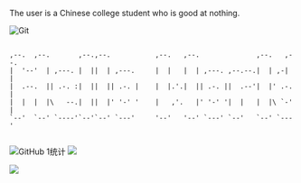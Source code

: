 The user is a Chinese college student who is good at nothing.

![Git](https://img.shields.io/badge/Maintained%3F-no-red.svg)

```
                                                                         
,--.  ,--.       ,--.,--.           ,--.   ,--.              ,--.   ,--. 
|  '--'  | ,---. |  ||  | ,---.     |  |   |  | ,---. ,--.--.|  | ,-|  | 
|  .--.  || .-. :|  ||  || .-. |    |  |.'.|  || .-. ||  .--'|  |' .-. | 
|  |  |  |\   --.|  ||  |' '-' '    |   ,'.   |' '-' '|  |   |  |\ `-' | 
`--'  `--' `----'`--'`--' `---'     '--'   '--' `---' `--'   `--' `---'  
                                                                                                                                                                          
```


![GitHub 1统计](https://github-readme-stats.vercel.app/api/top-langs/?username=doingdog&layout=compact&bg_color=black&langs_count=10)
<picture>
  <source
    srcset="https://github-readme-stats.vercel.app/api?username=doingdog&show_icons=true&theme=date_night"
    media="(prefers-color-scheme: dark)"
  />
  <source
    srcset="https://github-readme-stats.vercel.app/api?username=doingdog&show_icons=true"
    media="(prefers-color-scheme: light), (prefers-color-scheme: no-preference)"
  />
  <img src="https://github-readme-stats.vercel.app/api?username=doingdog&show_icons=true&theme=date_night" />
</picture>

<a href="https://t.me/u_suki"><img src="https://img.shields.io/badge/Telegram-u__suki-2CA5E0?style=flat-square&logo=telegram&logoColor=white"></a>
